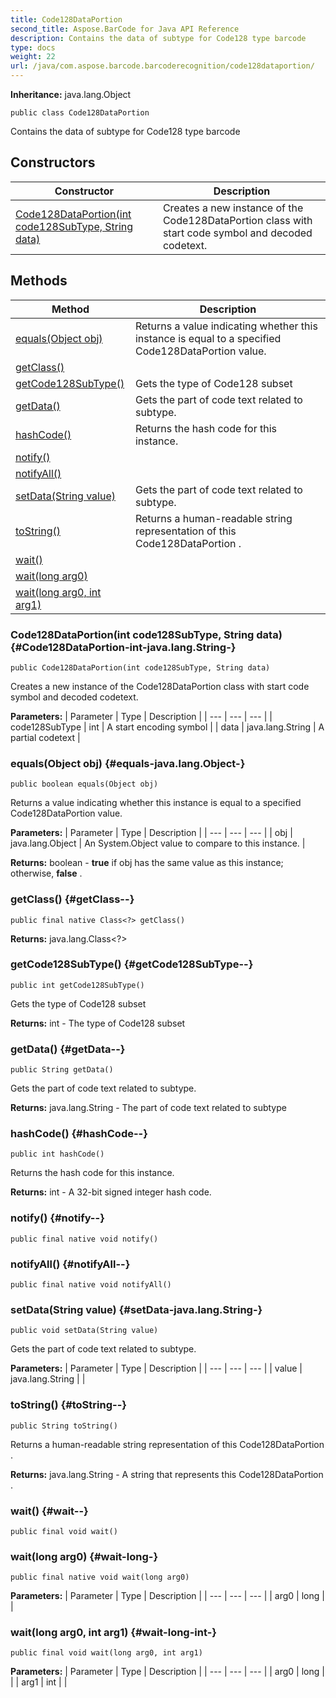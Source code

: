 ```yaml
---
title: Code128DataPortion
second_title: Aspose.BarCode for Java API Reference
description: Contains the data of subtype for Code128 type barcode
type: docs
weight: 22
url: /java/com.aspose.barcode.barcoderecognition/code128dataportion/
---
```

**Inheritance:**
java.lang.Object
```
public class Code128DataPortion
```

Contains the data of subtype for Code128 type barcode
## Constructors

| Constructor | Description |
| --- | --- |
| [Code128DataPortion(int code128SubType, String data)](#Code128DataPortion-int-java.lang.String-) | Creates a new instance of the  Code128DataPortion  class with start code symbol and decoded codetext. |
## Methods

| Method | Description |
| --- | --- |
| [equals(Object obj)](#equals-java.lang.Object-) | Returns a value indicating whether this instance is equal to a specified  Code128DataPortion  value. |
| [getClass()](#getClass--) |  |
| [getCode128SubType()](#getCode128SubType--) | Gets the type of Code128 subset |
| [getData()](#getData--) | Gets the part of code text related to subtype. |
| [hashCode()](#hashCode--) | Returns the hash code for this instance. |
| [notify()](#notify--) |  |
| [notifyAll()](#notifyAll--) |  |
| [setData(String value)](#setData-java.lang.String-) | Gets the part of code text related to subtype. |
| [toString()](#toString--) | Returns a human-readable string representation of this  Code128DataPortion . |
| [wait()](#wait--) |  |
| [wait(long arg0)](#wait-long-) |  |
| [wait(long arg0, int arg1)](#wait-long-int-) |  |
### Code128DataPortion(int code128SubType, String data) {#Code128DataPortion-int-java.lang.String-}
```
public Code128DataPortion(int code128SubType, String data)
```


Creates a new instance of the  Code128DataPortion  class with start code symbol and decoded codetext.

**Parameters:**
| Parameter | Type | Description |
| --- | --- | --- |
| code128SubType | int | A start encoding symbol |
| data | java.lang.String | A partial codetext |

### equals(Object obj) {#equals-java.lang.Object-}
```
public boolean equals(Object obj)
```


Returns a value indicating whether this instance is equal to a specified  Code128DataPortion  value.

**Parameters:**
| Parameter | Type | Description |
| --- | --- | --- |
| obj | java.lang.Object | An System.Object value to compare to this instance. |

**Returns:**
boolean -  **true**  if obj has the same value as this instance; otherwise,  **false** .
### getClass() {#getClass--}
```
public final native Class<?> getClass()
```




**Returns:**
java.lang.Class<?>
### getCode128SubType() {#getCode128SubType--}
```
public int getCode128SubType()
```


Gets the type of Code128 subset

**Returns:**
int - The type of Code128 subset
### getData() {#getData--}
```
public String getData()
```


Gets the part of code text related to subtype.

**Returns:**
java.lang.String - The part of code text related to subtype
### hashCode() {#hashCode--}
```
public int hashCode()
```


Returns the hash code for this instance.

**Returns:**
int - A 32-bit signed integer hash code.
### notify() {#notify--}
```
public final native void notify()
```




### notifyAll() {#notifyAll--}
```
public final native void notifyAll()
```




### setData(String value) {#setData-java.lang.String-}
```
public void setData(String value)
```


Gets the part of code text related to subtype.

**Parameters:**
| Parameter | Type | Description |
| --- | --- | --- |
| value | java.lang.String |  |

### toString() {#toString--}
```
public String toString()
```


Returns a human-readable string representation of this  Code128DataPortion .

**Returns:**
java.lang.String - A string that represents this  Code128DataPortion .
### wait() {#wait--}
```
public final void wait()
```




### wait(long arg0) {#wait-long-}
```
public final native void wait(long arg0)
```




**Parameters:**
| Parameter | Type | Description |
| --- | --- | --- |
| arg0 | long |  |

### wait(long arg0, int arg1) {#wait-long-int-}
```
public final void wait(long arg0, int arg1)
```




**Parameters:**
| Parameter | Type | Description |
| --- | --- | --- |
| arg0 | long |  |
| arg1 | int |  |

